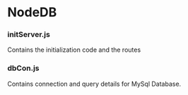 # NodeDB



### initServer.js
Contains the initialization code and the routes

### dbCon.js
Contains connection and query details for MySql Database.
